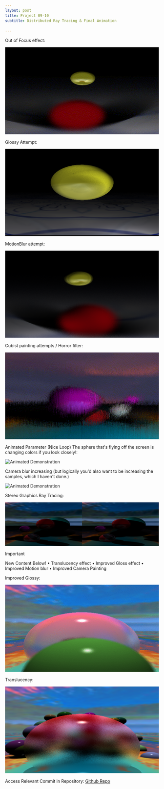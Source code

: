 ```yaml
---
layout: post
title: Project 09-10
subtitle: Distributed Ray Tracing & Final Animation

---
```


Out of Focus effect:

![NiceReflect](/assets/img/ImageSynthesis/NiceReflect.gif)  

Glossy Attempt:

![Gloss?](/assets/img/ImageSynthesis/Gloss.png)  

MotionBlur attempt:

![MotionBlurAttempt](/assets/img/ImageSynthesis/MotionBlurAttempt.png)  

Cubist painting attempts / Horror filter:

![PaintTest](/assets/img/ImageSynthesis/PaintTest.gif)  

Animated Parameter (Nice Loop) The sphere that's flying off the screen is changing colors if you look closely!:

![Animated Demonstration](/assets/img/ImageSynthesis/ReflectionScene_Loop.gif)  

Camera blur increasing (but logically you'd also want to be increasing the samples, which I haven't done.)

![Animated Demonstration](/assets/img/ImageSynthesis/ReflectionScene.gif)  

Stereo Graphics Ray Tracing:

![Animated Demonstration](/assets/img/ImageSynthesis/Stereo0.png)  

> [!IMPORTANT]
> New Content Below!
> 	• Translucency effect
> 	• Improved Gloss effect
> 	• Improved Motion blur
>   • Improved Camera Painting

Improved Glossy:

![glossy](/assets/img/ImageSynthesis/GlossyGif.gif) 

Translucency:

![translucent](/assets/img/ImageSynthesis/translucent.png)  

Access Relevant Commit in Repository:
[Github Repo](https://github.com/Kornosky/VIZA654/tree/275f2ba)

